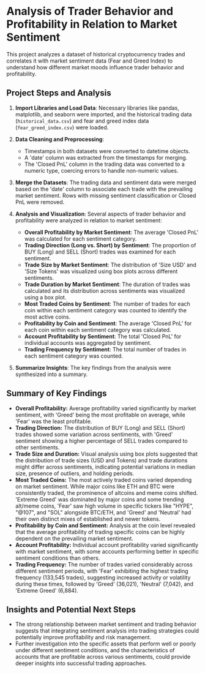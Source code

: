 # Analysis of Trader Behavior and Profitability in Relation to Market Sentiment

This project analyzes a dataset of historical cryptocurrency trades and correlates it with market sentiment data (Fear and Greed Index) to understand how different market moods influence trader behavior and profitability.

## Project Steps and Analysis

1.  **Import Libraries and Load Data**: Necessary libraries like pandas, matplotlib, and seaborn were imported, and the historical trading data (`historical_data.csv`) and fear and greed index data (`fear_greed_index.csv`) were loaded.

2.  **Data Cleaning and Preprocessing**:
    *   Timestamps in both datasets were converted to datetime objects.
    *   A 'date' column was extracted from the timestamps for merging.
    *   The 'Closed PnL' column in the trading data was converted to a numeric type, coercing errors to handle non-numeric values.

3.  **Merge the Datasets**: The trading data and sentiment data were merged based on the 'date' column to associate each trade with the prevailing market sentiment. Rows with missing sentiment classification or Closed PnL were removed.

4.  **Analysis and Visualization**: Several aspects of trader behavior and profitability were analyzed in relation to market sentiment:

    *   **Overall Profitability by Market Sentiment**: The average 'Closed PnL' was calculated for each sentiment category.
    *   **Trading Direction (Long vs. Short) by Sentiment**: The proportion of BUY (Long) and SELL (Short) trades was examined for each sentiment.
    *   **Trade Size by Market Sentiment**: The distribution of 'Size USD' and 'Size Tokens' was visualized using box plots across different sentiments.
    *   **Trade Duration by Market Sentiment**: The duration of trades was calculated and its distribution across sentiments was visualized using a box plot.
    *   **Most Traded Coins by Sentiment**: The number of trades for each coin within each sentiment category was counted to identify the most active coins.
    *   **Profitability by Coin and Sentiment**: The average 'Closed PnL' for each coin within each sentiment category was calculated.
    *   **Account Profitability by Sentiment**: The total 'Closed PnL' for individual accounts was aggregated by sentiment.
    *   **Trading Frequency by Sentiment**: The total number of trades in each sentiment category was counted.

5.  **Summarize Insights**: The key findings from the analysis were synthesized into a summary.

## Summary of Key Findings

*   **Overall Profitability:** Average profitability varied significantly by market sentiment, with 'Greed' being the most profitable on average, while 'Fear' was the least profitable.
*   **Trading Direction:** The distribution of BUY (Long) and SELL (Short) trades showed some variation across sentiments, with 'Greed' sentiment showing a higher percentage of SELL trades compared to other sentiments.
*   **Trade Size and Duration:** Visual analysis using box plots suggested that the distribution of trade sizes (USD and Tokens) and trade durations might differ across sentiments, indicating potential variations in median size, presence of outliers, and holding periods.
*   **Most Traded Coins:** The most actively traded coins varied depending on market sentiment. While major coins like ETH and BTC were consistently traded, the prominence of altcoins and meme coins shifted. 'Extreme Greed' was dominated by major coins and some trending alt/meme coins, 'Fear' saw high volume in specific tickers like "HYPE", "@107", and "SOL" alongside BTC/ETH, and 'Greed' and 'Neutral' had their own distinct mixes of established and newer tokens.
*   **Profitability by Coin and Sentiment:** Analysis at the coin level revealed that the average profitability of trading specific coins can be highly dependent on the prevailing market sentiment.
*   **Account Profitability:** Individual account profitability varied significantly with market sentiment, with some accounts performing better in specific sentiment conditions than others.
*   **Trading Frequency:** The number of trades varied considerably across different sentiment periods, with 'Fear' exhibiting the highest trading frequency (133,545 trades), suggesting increased activity or volatility during these times, followed by 'Greed' (36,021), 'Neutral' (7,042), and 'Extreme Greed' (6,884).

## Insights and Potential Next Steps

*   The strong relationship between market sentiment and trading behavior suggests that integrating sentiment analysis into trading strategies could potentially improve profitability and risk management.
*   Further investigation into the specific assets that perform well or poorly under different sentiment conditions, and the characteristics of accounts that are profitable across various sentiments, could provide deeper insights into successful trading approaches.
